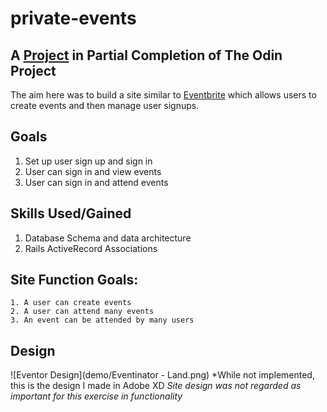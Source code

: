 # private-events

## A [Project](www.theodinproject.com/courses/ruby-on-rails/lessons/associations) in Partial Completion of The Odin Project

The aim here was to build a site similar to [Eventbrite](www.eventbrite.com) which allows users to create events and then manage user signups.

## Goals
1. Set up user sign up and sign in
2. User can sign in and view events
3. User can sign in and attend events

## Skills Used/Gained
1. Database Schema and data architecture
2. Rails ActiveRecord Associations

## Site Function Goals:
    1. A user can create events
    2. A user can attend many events
    3. An event can be attended by many users

## Design
![Eventor Design](demo/Eventinator - Land.png)
 *While not implemented, this is the design I made in Adobe XD
 *Site design was not regarded as important for this exercise in functionality*
 
